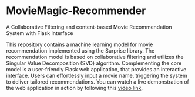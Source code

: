 # MovieMagic-Recommender
A Collaborative Filtering and content-based Movie Recommendation System with Flask Interface

This repository contains a machine learning model for movie recommendation implemented using the Surprise library. The recommendation model is based on collaborative filtering and utilizes the Singular Value Decomposition (SVD) algorithm. Complementing the core model is a user-friendly Flask web application, that provides an interactive interface. Users can effortlessly input a movie name, triggering the system to deliver tailored recommendations. You can watch a live demonstration of the web application in action by following this [video link](https://vehiclealuepredictor.azurewebsites.net/).
